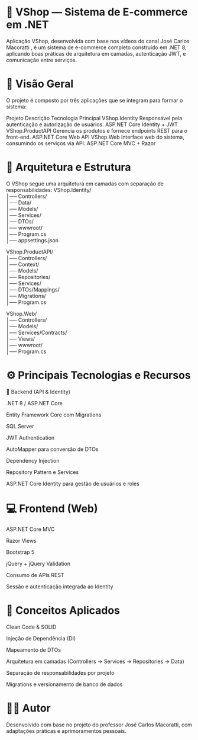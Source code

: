# 🏬 VShop — Sistema de E-commerce em .NET

Aplicação VShop, desenvolvida com base nos vídeos do canal José Carlos Macoratti
, é um sistema de e-commerce completo construído em .NET 8, aplicando boas práticas de arquitetura em camadas, autenticação JWT, e comunicação entre serviços.

# 🚀 Visão Geral

O projeto é composto por três aplicações que se integram para formar o sistema:

Projeto	Descrição	Tecnologia Principal
VShop.Identity	Responsável pela autenticação e autorização de usuários.	ASP.NET Core Identity + JWT
VShop.ProductAPI	Gerencia os produtos e fornece endpoints REST para o front-end.	ASP.NET Core Web API
VShop.Web	Interface web do sistema, consumindo os serviços via API.	ASP.NET Core MVC + Razor

# 🧱 Arquitetura e Estrutura

O VShop segue uma arquitetura em camadas com separação de responsabilidades:
VShop.Identity/  
│── Controllers/  
│── Data/  
│── Models/  
│── Services/  
│── DTOs/  
│── wwwroot/  
│── Program.cs  
│── appsettings.json  
  
VShop.ProductAPI/  
│── Controllers/  
│── Context/  
│── Models/  
│── Repositories/  
│── Services/  
│── DTOs/Mappings/  
│── Migrations/  
│── Program.cs  
  
VShop.Web/  
│── Controllers/  
│── Models/  
│── Services/Contracts/  
│── Views/  
│── wwwroot/  
│── Program.cs  
  
# ⚙️ Principais Tecnologias e Recursos
🧩 Backend (API & Identity)

.NET 8 / ASP.NET Core

Entity Framework Core com Migrations

SQL Server

JWT Authentication

AutoMapper para conversão de DTOs

Dependency Injection

Repository Pattern e Services

ASP.NET Core Identity para gestão de usuários e roles

# 💻 Frontend (Web)

ASP.NET Core MVC

Razor Views

Bootstrap 5

jQuery + jQuery Validation

Consumo de APIs REST

Sessão e autenticação integrada ao Identity

# 🧠 Conceitos Aplicados

Clean Code & SOLID

Injeção de Dependência (DI)

Mapeamento de DTOs

Arquitetura em camadas (Controllers → Services → Repositories → Data)

Separação de responsabilidades por projeto

Migrations e versionamento de banco de dados

# 👨‍💻 Autor

Desenvolvido com base no projeto do professor José Carlos Macoratti, com adaptações práticas e aprimoramentos pessoais.
